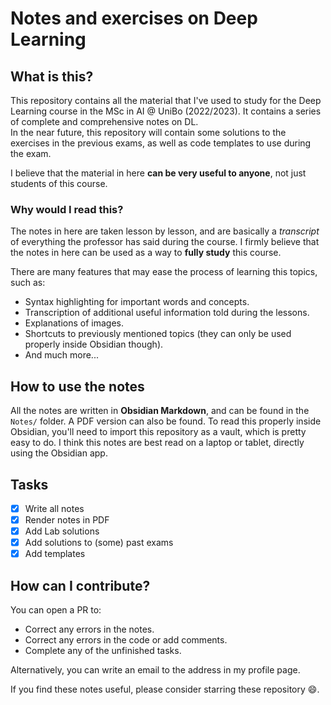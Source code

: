 # Notes and exercises on Deep Learning        

## What is this?
This repository contains all the material that I've used to study for the Deep Learning course in the MSc in AI @ UniBo (2022/2023).
It contains a series of complete and comprehensive notes on DL.  
In the near future, this repository will contain some solutions to the exercises in the previous exams, as well as code templates to use during the exam.   

I believe that the material in here __can be very useful to anyone__, not just students of this course. 

### Why would I read this?
The notes in here are taken lesson by lesson, and are basically a _transcript_ of everything the professor has said during the course.
I firmly believe that the notes in here can be used as a way to __fully study__ this course. 

There are many features that may ease the process of learning this topics, such as:
- Syntax highlighting for important words and concepts.
- Transcription of additional useful information told during the lessons.  
- Explanations of images.     
- Shortcuts to previously mentioned topics (they can only be used properly inside Obsidian though). 
- And much more... 

## How to use the notes
All the notes are written in __Obsidian Markdown__, and can be found in the `Notes/` folder. A PDF version can also be found. 
To read this properly inside Obsidian, you'll need to import this repository as a vault, which is pretty easy to do.
I think this notes are best read on a laptop or tablet, directly using the Obsidian app.     

## Tasks
- [x] Write all notes
- [x] Render notes in PDF
- [x] Add Lab solutions
- [x] Add solutions to (some) past exams
- [x] Add templates

## How can I contribute?
You can open a PR to:
- Correct any errors in the notes. 
- Correct any errors in the code or add comments.
- Complete any of the unfinished tasks. 

Alternatively, you can write an email to the address in my profile page.  

If you find these notes useful, please consider starring these repository :smile:.  